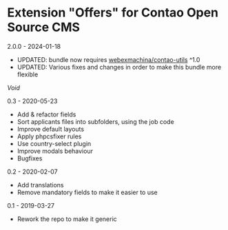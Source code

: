 Extension "Offers" for Contao Open Source CMS
========
2.0.0 - 2024-01-18
- UPDATED: bundle now requires [webexmachina/contao-utils](https://github.com/Web-Ex-Machina/contao-utils) ^1.0
- UPDATED: Various fixes and changes in order to make this bundle more flexible

_Void_

0.3 - 2020-05-23
- Add & refactor fields
- Sort applicants files into subfolders, using the job code
- Improve default layouts
- Apply phpcsfixer rules
- Use country-select plugin
- Improve modals behaviour
- Bugfixes

0.2 - 2020-02-07
- Add translations 
- Remove mandatory fields to make it easier to use

0.1 - 2019-03-27
- Rework the repo to make it generic